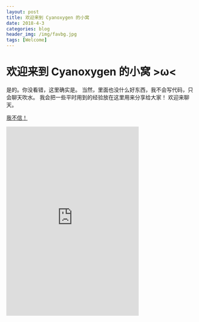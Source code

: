 ```yaml
---
layout: post
title: 欢迎来到 Cyanoxygen 的小窝
date: 2018-4-3
categories: blog
header_img: /img/favbg.jpg
tags: [Welcome]
---
```


# 欢迎来到 Cyanoxygen 的小窝 >ω<
是的。你没看错，这里确实是。
当然，里面也没什么好东西，我不会写代码，只会聊天吹水。
我会把一些平时用到的经验放在这里用来分享给大家！
欢迎来聊天。

[我不信！](https://cyanoxygen.github.io)
<iframe src="https://discordapp.com/widget?id=440159371859722240&theme=dark" width="350" height="500" allowtransparency="true" frameborder="0"></iframe>











